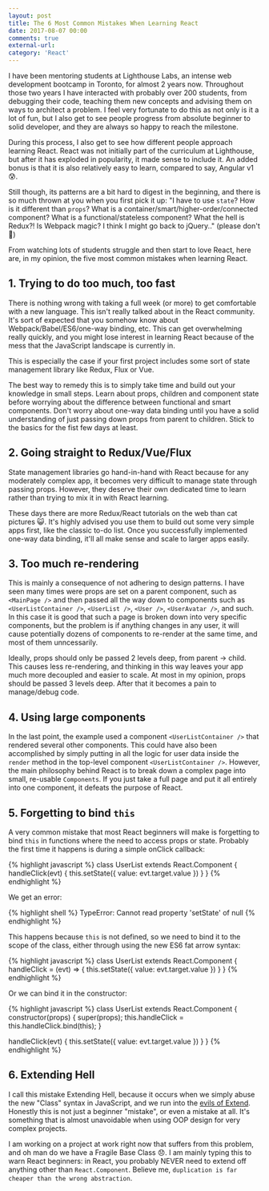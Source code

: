```yaml
---
layout: post
title: The 6 Most Common Mistakes When Learning React
date: 2017-08-07 00:00
comments: true
external-url:
category: 'React'
---
```


I have been mentoring students at Lighthouse Labs, an intense web development bootcamp in Toronto, for almost 2 years now. Throughout those two years I have interacted with probably over 200 students, from debugging their code, teaching them new concepts and advising them on ways to architect a problem. I feel very fortunate to do this as not only is it a lot of fun, but I also get to see people progress from absolute beginner to solid developer, and they are always so happy to reach the milestone.

During this process, I also get to see how different people approach learning React. React was not initially part of the curriculum at Lighthouse, but after it has exploded in popularity, it made sense to include it. An added bonus is that it is also relatively easy to learn, compared to say, Angular v1 😰.

Still though, its patterns are a bit hard to digest in the beginning, and there is so much thrown at you when you first pick it up: "I have to use `state`? How is it different than `props`? What is a container/smart/higher-order/connected component? What is a functional/stateless component? What the hell is Redux?! Is Webpack magic? I think I might go back to jQuery.." (please don't 😬)

From watching lots of students struggle and then start to love React, here are, in my opinion, the five most common mistakes when learning React.

## 1. Trying to do too much, too fast

There is nothing wrong with taking a full week (or more) to get comfortable with a new language. This isn't really talked about in the React community. It's sort of expected that you somehow know about Webpack/Babel/ES6/one-way binding, etc. This can get overwhelming really quickly, and you might lose interest in learning React because of the mess that the JavaScript landscape is currently in.

This is especially the case if your first project includes some sort of state management library like Redux, Flux or Vue.

The best way to remedy this is to simply take time and build out your knowledge in small steps. Learn about props, children and component state before worrying about the difference between functional and smart components. Don't worry about one-way data binding until you have a solid understanding of just passing down props from parent to children. Stick to the basics for the fist few days at least.

## 2. Going straight to Redux/Vue/Flux

State management libraries go hand-in-hand with React because for any moderately complex app, it becomes very difficult to manage state through passing props. However, they deserve their own dedicated time to learn rather than trying to mix it in with React learning.

These days there are more Redux/React tutorials on the web than cat pictures 😺. It's highly advised you use them to build out some very simple apps first, like the classic to-do list. Once you successfully implemented one-way data binding, it'll all make sense and scale to larger apps easily.

## 3. Too much re-rendering

This is mainly a consequence of not adhering to design patterns. I have seen many times were props are set on a parent component, such as `<MainPage />` and then passed all the way down to components such as `<UserListContainer />`, `<UserList />`, `<User />`, `<UserAvatar />`, and such. In this case it is good that such a page is broken down into very specific components, but the problem is if anything changes in any user, it will cause potentially dozens of components to re-render at the same time, and most of them unncessarily.

Ideally, props should only be passed 2 levels deep, from parent -> child. This causes less re-rendering, and thinking in this way leaves your app much more decoupled and easier to scale. At most in my opinion, props should be passed 3 levels deep. After that it becomes a pain to manage/debug code.

## 4. Using large components

In the last point, the example used a component `<UserListContainer />` that rendered several other components. This could have also been accomplished by simply putting in all the logic for user data inside the `render` method in the top-level component `<UserListContainer />`. However, the main philosophy behind React is to break down a complex page into small, re-usable `Components`. If you just take a full page and put it all entirely into one component, it defeats the purpose of React.

## 5. Forgetting to bind `this`

A very common mistake that most React beginners will make is forgetting to bind `this` in functions where the need to access props or state. Probably the first time it happens is during a simple onClick callback:

{% highlight javascript %}
class UserList extends React.Component {
  handleClick(evt) {
    this.setState({ value: evt.target.value })
  }
}
{% endhighlight %}

We get an error:

{% highlight shell %}
TypeError: Cannot read property 'setState' of null
{% endhighlight %}

This happens because `this` is not defined, so we need to bind it to the scope of the class, either through using the new ES6 fat arrow syntax:

{% highlight javascript %}
class UserList extends React.Component {
  handleClick = (evt) => {
    this.setState({ value: evt.target.value })
  }
}
{% endhighlight %}

Or we can bind it in the constructor:

{% highlight javascript %}
class UserList extends React.Component {
  constructor(props) {
    super(props);
    this.handleClick = this.handleClick.bind(this);
  }

  handleClick(evt) {
    this.setState({ value: evt.target.value })
  }
}
{% endhighlight %}

## 6. Extending Hell

I call this mistake Extending Hell, because it occurs when we simply abuse the new "Class" syntax in JavaScript, and we run into the [evils of Extend](http://www.javaworld.com/article/2073649/core-java/why-extends-is-evil.html). Honestly this is not just a beginner "mistake", or even a mistake at all. It's something that is almost unavoidable when using OOP design for very complex projects.

I am working on a project at work right now that suffers from this problem, and oh man do we have a Fragile Base Class 😞. I am mainly typing this to warn React beginners: in React, you probably NEVER need to extend off anything other than `React.Component`. Believe me, `duplication is far cheaper than the wrong abstraction`.

